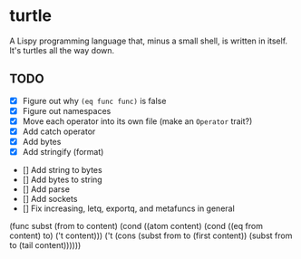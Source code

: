 # turtle
A Lispy programming language that, minus a small shell, is written in itself. It's turtles all the way down. 

## TODO
- [x] Figure out why `(eq func func)` is false
- [x] Figure out namespaces
- [x] Move each operator into its own file (make an `Operator` trait?)
- [x] Add catch operator
- [x] Add bytes
- [x] Add stringify (format)
- [] Add string to bytes
- [] Add bytes to string
- [] Add parse
- [] Add sockets
- [] Fix increasing, letq, exportq, and metafuncs in general

(func subst (from to content)
  (cond ((atom content)
         (cond ((eq from content) to)
               ('t content)))
        ('t (cons (subst from to (first content))
                  (subst from to (tail content))))))
